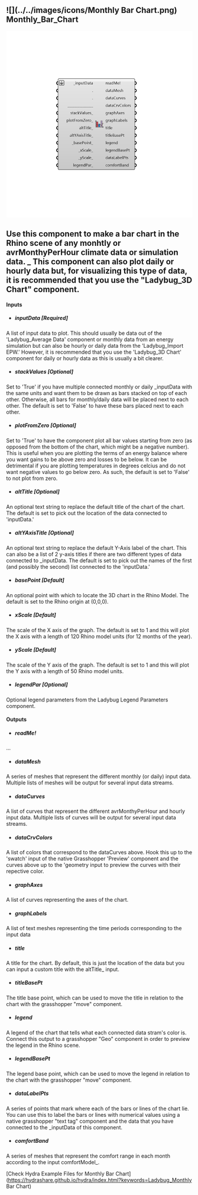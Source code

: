 ## ![](../../images/icons/Monthly Bar Chart.png) Monthly_Bar_Chart

![](../../images/components/Monthly_Bar_Chart.png)

Use this component to make a bar chart in the Rhino scene of any monhtly or avrMonthyPerHour climate data or simulation data.
 _
 This component can also plot daily or hourly data but, for visualizing this type of data, it is recommended that you use the "Ladybug_3D Chart" component.
 -
 

#### Inputs
* ##### inputData [Required]
A list of input data to plot.  This should usually be data out of the 'Ladybug_Average Data' component or monthly data from an energy simulation but can also be hourly or daily data from the 'Ladybug_Import EPW.'  However, it is recommended that you use the 'Ladybug_3D Chart' component for daily or hourly data as this is usually a bit clearer.
* ##### stackValues [Optional]
Set to 'True' if you have multiple connected monthly or daily _inputData with the same units and want them to be drawn as bars stacked on top of each other.  Otherwise, all bars for monthly/daily data will be placed next to each other.  The default is set to 'False' to have these bars placed next to each other.
* ##### plotFromZero [Optional]
Set to 'True' to have the component plot all bar values starting from zero (as opposed from the bottom of the chart, which might be a negative number).  This is useful when you are plotting the terms of an energy balance where you want gains to be above zero and losses to be below.  It can be detrimental if you are plotting temperatures in degrees celcius and do not want negative values to go below zero.  As such, the default is set to 'False' to not plot from zero.
* ##### altTitle [Optional]
An optional text string to replace the default title of the chart of the chart.  The default is set to pick out the location of the data connected to 'inputData.'
* ##### altYAxisTitle [Optional]
An optional text string to replace the default Y-Axis label of the chart.  This can also be a list of 2 y-axis titles if there are two different types of data connected to _inputData.  The default is set to pick out the names of the first (and possibly the second) list connected to the 'inputData.'
* ##### basePoint [Default]
An optional point with which to locate the 3D chart in the Rhino Model.  The default is set to the Rhino origin at (0,0,0).
* ##### xScale [Default]
The scale of the X axis of the graph. The default is set to 1 and this will plot the X axis with a length of 120 Rhino model units (for 12 months of the year).
* ##### yScale [Default]
The scale of the Y axis of the graph. The default is set to 1 and this will plot the Y axis with a length of 50 Rhino model units.
* ##### legendPar [Optional]
Optional legend parameters from the Ladybug Legend Parameters component.

#### Outputs
* ##### readMe!
...
* ##### dataMesh
A series of meshes that represent the different monthly (or daily) input data.  Multiple lists of meshes will be output for several input data streams.
* ##### dataCurves
A list of curves that represent the different avrMonthyPerHour and hourly input data. Multiple lists of curves will be output for several input data streams.
* ##### dataCrvColors
A list of colors that correspond to the dataCurves above.  Hook this up to the 'swatch' input of the native Grasshopper 'Preview' component and the curves above up to the 'geometry input to preview the curves with their repective color.
* ##### graphAxes
A list of curves representing the axes of the chart.
* ##### graphLabels
A list of text meshes representing the time periods corresponding to the input data
* ##### title
A title for the chart.  By default, this is just the location of the data but you can input a custom title with the altTitle_ input.
* ##### titleBasePt
The title base point, which can be used to move the title in relation to the chart with the grasshopper "move" component.
* ##### legend
A legend of the chart that tells what each connected data stram's color is. Connect this output to a grasshopper "Geo" component in order to preview the legend in the Rhino scene.
* ##### legendBasePt
The legend base point, which can be used to move the legend in relation to the chart with the grasshopper "move" component.
* ##### dataLabelPts
A series of points that mark where each of the bars or lines of the chart lie.  You can use this to label the bars or lines with numerical values using a native grasshopper "text tag" component and the data that you have connected to the _inputData of this component.
* ##### comfortBand
A series of meshes that represent the comfort range in each month according to the input comfortModel_.


[Check Hydra Example Files for Monthly Bar Chart](https://hydrashare.github.io/hydra/index.html?keywords=Ladybug_Monthly Bar Chart)